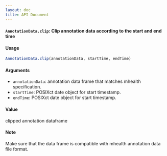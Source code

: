 ```yaml
---
layout: doc
title: API Document
---
```


#### `AnnotationData.clip`: Clip annotation data according to the start and end time ####

#### Usage ####

```r
AnnotationData.clip(annotationData, startTime, endTime)
```

#### Arguments ####

* `annotationData`: annotation data frame that matches mhealth specification.
* `startTime`: POSIXct date object for start timestamp.
* `endTime`: POSIXct date object for start timestamp.


#### Value ####


 clipped annotation dataframe


#### Note ####


 Make sure that the data frame is compatible with mhealth annotation data file format.


